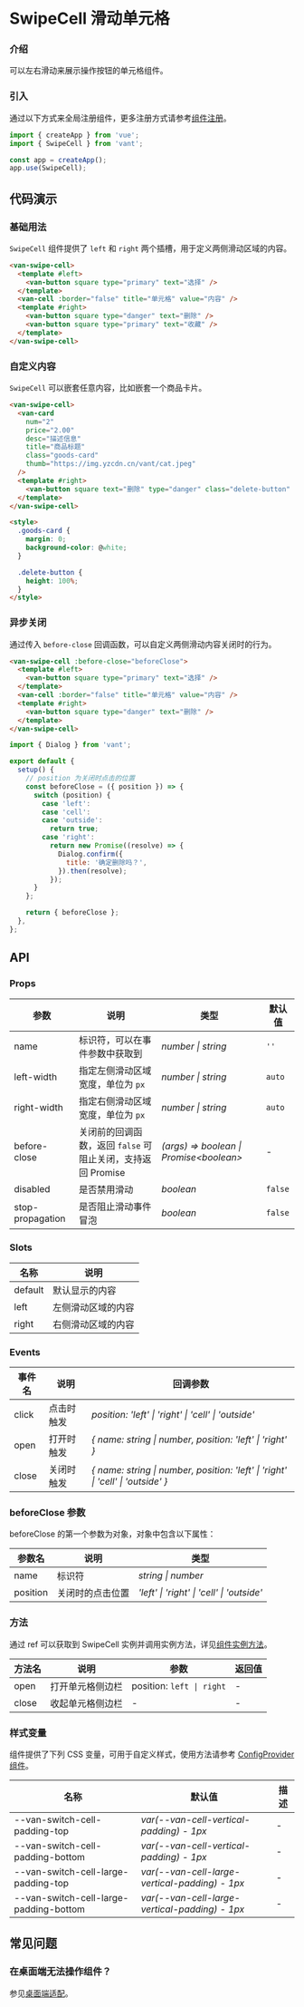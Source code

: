 # SwipeCell 滑动单元格

### 介绍

可以左右滑动来展示操作按钮的单元格组件。

### 引入

通过以下方式来全局注册组件，更多注册方式请参考[组件注册](#/zh-CN/advanced-usage#zu-jian-zhu-ce)。

```js
import { createApp } from 'vue';
import { SwipeCell } from 'vant';

const app = createApp();
app.use(SwipeCell);
```

## 代码演示

### 基础用法

`SwipeCell` 组件提供了 `left` 和 `right` 两个插槽，用于定义两侧滑动区域的内容。

```html
<van-swipe-cell>
  <template #left>
    <van-button square type="primary" text="选择" />
  </template>
  <van-cell :border="false" title="单元格" value="内容" />
  <template #right>
    <van-button square type="danger" text="删除" />
    <van-button square type="primary" text="收藏" />
  </template>
</van-swipe-cell>
```

### 自定义内容

`SwipeCell` 可以嵌套任意内容，比如嵌套一个商品卡片。

```html
<van-swipe-cell>
  <van-card
    num="2"
    price="2.00"
    desc="描述信息"
    title="商品标题"
    class="goods-card"
    thumb="https://img.yzcdn.cn/vant/cat.jpeg"
  />
  <template #right>
    <van-button square text="删除" type="danger" class="delete-button" />
  </template>
</van-swipe-cell>

<style>
  .goods-card {
    margin: 0;
    background-color: @white;
  }

  .delete-button {
    height: 100%;
  }
</style>
```

### 异步关闭

通过传入 `before-close` 回调函数，可以自定义两侧滑动内容关闭时的行为。

```html
<van-swipe-cell :before-close="beforeClose">
  <template #left>
    <van-button square type="primary" text="选择" />
  </template>
  <van-cell :border="false" title="单元格" value="内容" />
  <template #right>
    <van-button square type="danger" text="删除" />
  </template>
</van-swipe-cell>
```

```js
import { Dialog } from 'vant';

export default {
  setup() {
    // position 为关闭时点击的位置
    const beforeClose = ({ position }) => {
      switch (position) {
        case 'left':
        case 'cell':
        case 'outside':
          return true;
        case 'right':
          return new Promise((resolve) => {
            Dialog.confirm({
              title: '确定删除吗？',
            }).then(resolve);
          });
      }
    };

    return { beforeClose };
  },
};
```

## API

### Props

| 参数 | 说明 | 类型 | 默认值 |
| --- | --- | --- | --- |
| name | 标识符，可以在事件参数中获取到 | _number \| string_ | `''` |
| left-width | 指定左侧滑动区域宽度，单位为 `px` | _number \| string_ | `auto` |
| right-width | 指定右侧滑动区域宽度，单位为 `px` | _number \| string_ | `auto` |
| before-close | 关闭前的回调函数，返回 `false` 可阻止关闭，支持返回 Promise | _(args) => boolean \| Promise\<boolean\>_ | - |
| disabled | 是否禁用滑动 | _boolean_ | `false` |
| stop-propagation | 是否阻止滑动事件冒泡 | _boolean_ | `false` |

### Slots

| 名称    | 说明               |
| ------- | ------------------ |
| default | 默认显示的内容     |
| left    | 左侧滑动区域的内容 |
| right   | 右侧滑动区域的内容 |

### Events

| 事件名 | 说明 | 回调参数 |
| --- | --- | --- |
| click | 点击时触发 | _position: 'left' \| 'right' \| 'cell' \| 'outside'_ |
| open | 打开时触发 | _{ name: string \| number, position: 'left' \| 'right' }_ |
| close | 关闭时触发 | _{ name: string \| number, position: 'left' \| 'right' \| 'cell' \| 'outside' }_ |

### beforeClose 参数

beforeClose 的第一个参数为对象，对象中包含以下属性：

| 参数名   | 说明             | 类型                                       |
| -------- | ---------------- | ------------------------------------------ |
| name     | 标识符           | _string \| number_                         |
| position | 关闭时的点击位置 | _'left' \| 'right' \| 'cell' \| 'outside'_ |

### 方法

通过 ref 可以获取到 SwipeCell 实例并调用实例方法，详见[组件实例方法](#/zh-CN/advanced-usage#zu-jian-shi-li-fang-fa)。

| 方法名 | 说明             | 参数                      | 返回值 |
| ------ | ---------------- | ------------------------- | ------ |
| open   | 打开单元格侧边栏 | position: `left \| right` | -      |
| close  | 收起单元格侧边栏 | -                         | -      |

### 样式变量

组件提供了下列 CSS 变量，可用于自定义样式，使用方法请参考 [ConfigProvider 组件](#/zh-CN/config-provider)。

| 名称 | 默认值 | 描述 |
| --- | --- | --- |
| --van-switch-cell-padding-top | _var(--van-cell-vertical-padding) - 1px_ | - |
| --van-switch-cell-padding-bottom | _var(--van-cell-vertical-padding) - 1px_ | - |
| --van-switch-cell-large-padding-top | _var(--van-cell-large-vertical-padding) - 1px_ | - |
| --van-switch-cell-large-padding-bottom | _var(--van-cell-large-vertical-padding) - 1px_ | - |

## 常见问题

### 在桌面端无法操作组件？

参见[桌面端适配](#/zh-CN/advanced-usage#zhuo-mian-duan-gua-pei)。
